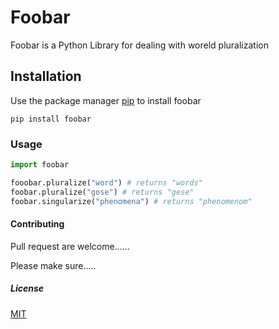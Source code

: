 

# Foobar

Foobar is a Python Library for dealing with woreld pluralization
## Installation
Use the package manager [pip](https://www.pip.hr/) to install foobar
```
pip install foobar
```

### Usage
```python
import foobar

fooobar.pluralize("word") # returns "words"
foobar.pluralize("gose") # returns "gese"
foobar.singularize("phenomena") # returns "phenomenom"

```
#### Contributing
Pull request are welcome......


Please make sure.....


##### License


[MIT](https://www.pip.hr/)

